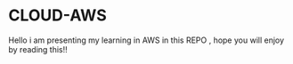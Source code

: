 # CLOUD-AWS
Hello i am presenting my learning in AWS in this REPO , hope you will enjoy by reading this!!
